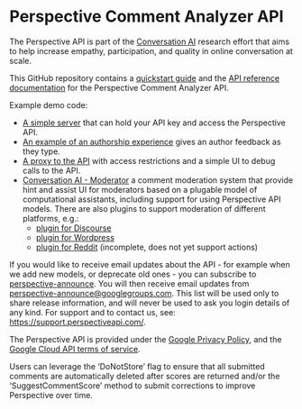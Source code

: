 # Perspective Comment Analyzer API

The Perspective API is part of the
[Conversation AI](https://conversationai.github.io) research effort that
aims to help increase empathy, participation, and quality in online
conversation at scale.

This GitHub repository contains a [quickstart guide](quickstart.md) and the [API
reference documentation](api_reference.md) for the Perspective Comment Analyzer
API.

Example demo code:

 * [A simple server](https://github.com/conversationai/perspectiveapi-simple-server)
   that can hold your API key and access the Perspective API.
 * [An example of an authorship
   experience](https://github.com/conversationai/perspectiveapi-authorship-demo)
   gives an author feedback as they type.
 * [A proxy to the API](https://github.com/conversationai/perspectiveapi-proxy)
   with access restrictions and a simple UI to debug calls to the API. 
 * [Conversation AI - Moderator](https://github.com/conversationai/conversationai-moderator) 
   a comment moderation system that provide hint and assist UI for moderators based 
   on a plugable model of computational assistants, including support for using 
   Perspective API models. There are also plugins to support moderation of different platforms, e.g.:
   * [plugin for Discourse](https://github.com/conversationai/conversationai-moderator-discourse)
   * [plugin for Wordpress](https://github.com/conversationai/conversationai-moderator-wordpress)
   * [plugin for Reddit](https://github.com/conversationai/conversationai-moderator-reddit)
     (incomplete, does not yet support actions)

If you would like to receive email updates about the API - for example when we
add new models, or deprecate old ones - you can subscribe to
[perspective-announce](https://groups.google.com/forum/#!forum/perspective-announce/join). You will
then receive email updates from perspective-announce@googlegroups.com.
This list will be used only to share release information, and will never be
used to ask you login details of any kind. For support and to contact us, see: https://support.perspectiveapi.com/. 

The Perspective API is provided under the [Google Privacy Policy](https://www.google.com/intl/en/policies/privacy/), and the [Google Cloud API terms of service](https://www.google.com/intl/en/policies/terms/).

Users can leverage the ‘DoNotStore’ flag to ensure that all submitted comments are automatically deleted after scores are returned and/or the ‘SuggestCommentScore’ method to submit corrections to improve Perspective over time.
